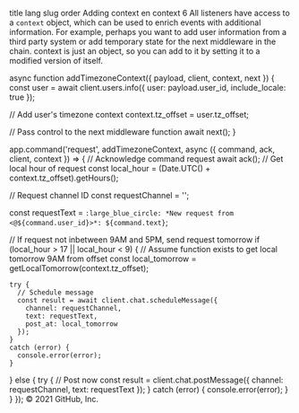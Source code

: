title	lang	slug	order
Adding context
en
context
6
All listeners have access to a `context` object, which can be used to enrich events with additional information. For example, perhaps you want to add user information from a third party system or add temporary state for the next middleware in the chain.
context is just an object, so you can add to it by setting it to a modified version of itself.

async function addTimezoneContext({ payload, client, context, next }) {
  const user = await client.users.info({
    user: payload.user_id,
    include_locale: true
  });

  // Add user's timezone context
  context.tz_offset = user.tz_offset;

  // Pass control to the next middleware function
  await next();
}

app.command('request', addTimezoneContext, async ({ command, ack, client, context }) => {
  // Acknowledge command request
  await ack();
  // Get local hour of request
  const local_hour = (Date.UTC() + context.tz_offset).getHours();

  // Request channel ID
  const requestChannel = '';

  const requestText = `:large_blue_circle: *New request from <@${command.user_id}>*: ${command.text}`;

  // If request not inbetween 9AM and 5PM, send request tomorrow
  if (local_hour > 17 || local_hour < 9) {
    // Assume function exists to get local tomorrow 9AM from offset
    const local_tomorrow = getLocalTomorrow(context.tz_offset);

    try {
      // Schedule message
      const result = await client.chat.scheduleMessage({
        channel: requestChannel,
        text: requestText,
        post_at: local_tomorrow
      });
    }
    catch (error) {
      console.error(error);
    }
  } else {
    try {
      // Post now
      const result = client.chat.postMessage({
        channel: requestChannel,
        text: requestText
      });
    }
    catch (error) {
      console.error(error);
    }
  }
});
© 2021 GitHub, Inc.
